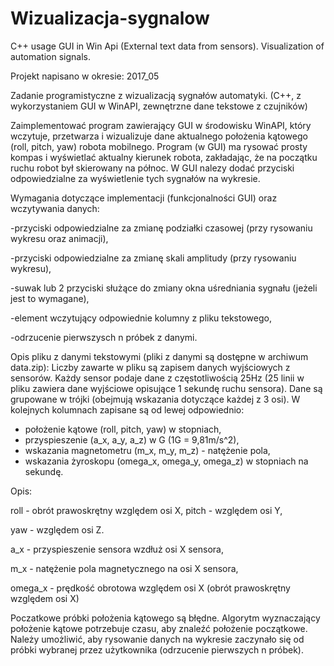 # Wizualizacja-sygnalow
C++ usage GUI in Win Api (External text data from sensors).  Visualization of automation signals.

Projekt napisano w okresie: 2017_05

Zadanie programistyczne z wizualizacją sygnałów automatyki.
(C++, z wykorzystaniem GUI w WinAPI, zewnętrzne dane tekstowe z czujników)

Zaimplementować program zawierający GUI w środowisku WinAPI, który wczytuje, przetwarza i wizualizuje dane aktualnego położenia kątowego (roll, pitch, yaw) robota mobilnego.
Program (w GUI) ma rysować prosty kompas i wyświetlać aktualny kierunek robota, zakładając, że na początku ruchu robot był skierowany na północ. 
W GUI nalezy dodać przyciski odpowiedzialne za wyświetlenie tych sygnałów na wykresie.

Wymagania dotyczące implementacji (funkcjonalności GUI) oraz wczytywania danych:

-przyciski odpowiedzialne za zmianę podziałki czasowej (przy rysowaniu wykresu oraz animacji),

-przyciski odpowiedzialne za zmianę skali amplitudy (przy rysowaniu wykresu),

-suwak lub 2 przyciski służące do zmiany okna uśredniania sygnału (jeżeli jest to wymagane),

-element wczytujący odpowiednie kolumny z pliku tekstowego,

-odrzucenie pierwszysch n próbek z danymi.

Opis pliku z danymi tekstowymi (pliki z danymi są dostępne w archiwum data.zip):
Liczby zawarte w pliku są zapisem danych wyjściowych z sensorów. Każdy sensor podaje dane z częstotliwością 25Hz 
(25 linii w pliku zawiera dane wyjściowe opisujące 1 sekundę ruchu sensora). Dane są grupowane w trójki (obejmują wskazania dotyczące każdej z 3 osi). W kolejnych kolumnach zapisane są od lewej odpowiednio:
- położenie kątowe (roll, pitch, yaw) w stopniach,
- przyspieszenie (a_x, a_y, a_z) w G (1G = 9,81m/s^2),
- wskazania magnetometru (m_x, m_y, m_z) - natężenie pola,
- wskazania żyroskopu (omega_x, omega_y, omega_z) w stopniach na sekundę.

Opis:

roll - obrót prawoskrętny względem osi X, pitch - względem osi Y,

yaw - względem osi Z.

a_x - przyspieszenie sensora wzdłuż osi X sensora,

m_x - natężenie pola magnetycznego na osi X sensora,

omega_x - prędkość obrotowa względem osi X (obrót prawoskrętny względem osi X)

Poczatkowe próbki położenia kątowego są błędne. Algorytm wyznaczający położenie kątowe potrzebuje czasu, aby znaleźć położenie początkowe.
Należy umożliwić, aby rysowanie danych na wykresie zaczynało się od próbki wybranej przez użytkownika (odrzucenie pierwszych n próbek).
